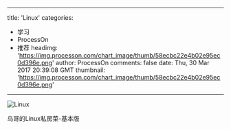 
---
title: 'Linux'
categories: 
 - 学习
 - ProcessOn
 - 推荐
headimg: 'https://img.processon.com/chart_image/thumb/58ecbc22e4b02e95ec0d396e.png'
author: ProcessOn
comments: false
date: Thu, 30 Mar 2017 20:39:08 GMT
thumbnail: 'https://img.processon.com/chart_image/thumb/58ecbc22e4b02e95ec0d396e.png'
---

<div>   
<img class="thumb" alt="Linux" src="https://img.processon.com/chart_image/thumb/58ecbc22e4b02e95ec0d396e.png" referrerpolicy="no-referrer">
<p>鸟哥的Linux私房菜-基本版</p>  
</div>
            